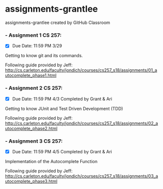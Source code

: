 # assignments-grantIee
assignments-grantIee created by GitHub Classroom

### -  Assignment 1 CS 257:

- [x] Due Date: 11:59 PM 3/29

Getting to know git and its commands.

Following guide provided by Jeff: http://cs.carleton.edu/faculty/jondich/courses/cs257_s18/assignments/01_autocomplete_phase1.html

### - Assignment 2 CS 257:

- [x] Due Date: 11:59 PM 4/3
Completed by Grant & Ari

Getting to know JUnit and Test Driven Development (TDD)

Following guide provided by Jeff: http://cs.carleton.edu/faculty/jondich/courses/cs257_s18/assignments/02_autocomplete_phase2.html

### - Assignment 3 CS 257: 

- [x] Due Date: 11:59 PM 4/5
Completed by Grant & Ari

Implementation of the Autocomplete Function

Following guide provided by Jeff: http://cs.carleton.edu/faculty/jondich/courses/cs257_s18/assignments/03_autocomplete_phase3.html
